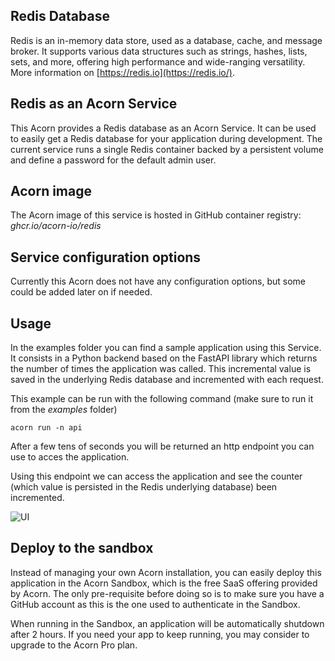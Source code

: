 ## Redis Database

Redis is an in-memory data store, used as a database, cache, and message broker. It supports various data structures such as strings, hashes, lists, sets, and more, offering high performance and wide-ranging versatility. More information on [https://redis.io](https://redis.io/).

## Redis as an Acorn Service

This Acorn provides a Redis database as an Acorn Service.  It can be used to easily get a Redis database for your application during development. The current service runs a single Redis container backed by a persistent volume and define a password for the default admin user.

## Acorn image

The Acorn image of this service is hosted in GitHub container registry: *ghcr.io/acorn-io/redis*

## Service configuration options

Currently this Acorn does not have any configuration options, but some could be added later on if needed.

## Usage

In the examples folder you can find a sample application using this Service. It consists in a Python backend based on the FastAPI library which returns the number of times the application was called. This incremental value is saved in the underlying Redis database and incremented with each request.

This example can be run with the following command (make sure to run it from the *examples* folder)

```
acorn run -n api
```

After a few tens of seconds you will be returned an http endpoint you can use to acces the application.

Using this endpoint we can access the application and see the counter (which value is persisted in the Redis underlying database) been incremented.

![UI](./images/ui.png)

## Deploy to the sandbox

Instead of managing your own Acorn installation, you can easily deploy this application in the Acorn Sandbox, which is the free SaaS offering provided by Acorn. The only pre-requisite before doing so is to make sure you have a GitHub account as this is the one used to authenticate in the Sandbox.

When running in the Sandbox, an application will be automatically shutdown after 2 hours. If you need your app to keep running, you may consider to upgrade to the Acorn Pro plan.